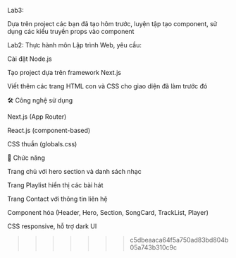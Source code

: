 
Lab3:

  Dựa trên project các bạn đã tạo hôm trước, luyện tập tạo component, sử dụng các kiểu truyền props vào component

  
Lab2:
Thực hành môn Lập trình Web, yêu cầu:

  Cài đặt Node.js
  
  Tạo project dựa trên framework Next.js
  
  Viết thêm các trang HTML con và CSS cho giao diện đã làm trước đó

🛠️ Công nghệ sử dụng

  Next.js
   (App Router)
  
  React.js (component-based)
  
  CSS thuần (globals.css)

🚀 Chức năng

  Trang chủ với hero section và danh sách nhạc
  
  Trang Playlist hiển thị các bài hát
  
  Trang Contact với thông tin liên hệ
  
  Component hóa (Header, Hero, Section, SongCard, TrackList, Player)
  
  CSS responsive, hỗ trợ dark UI

>>>>>>> c5dbeaaca64f5a750ad83bd804b05a743b310c9c
